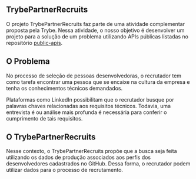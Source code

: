 ## TrybePartnerRecruits

O projeto TrybePartnerRecruits faz parte de uma atividade complementar proposta pela Trybe. Nessa atividade, o nosso objetivo é desenvolver um projeto para a solução de um problema utilizando APIs públicas listadas no repositório [public-apis](https://github.com/public-apis/public-apis).

## O Problema

No processo de seleção de pessoas desenvolvedoras, o recrutador tem como tarefa encontrar uma pessoa que se encaixe na cultura da empresa e tenha os conhecimentos técnicos demandados.

Plataformas como LinkedIn possibilitam que o recrutador busque por palavras chaves relacionadas aos requisitos técnicos. Todavia, uma entrevista é ou análise mais profunda é necessária para conferir o cumprimento de tais requisitos.

## O TrybePartnerRecruits

Nesse contexto, o TrybePartnerRecruits propõe que a busca seja feita utilizando os dados de produção associados aos perfis dos desenvolvedores cadastrados no GitHub. Dessa forma, o recrutador podem utilizar dados para o processo de recrutamento.
